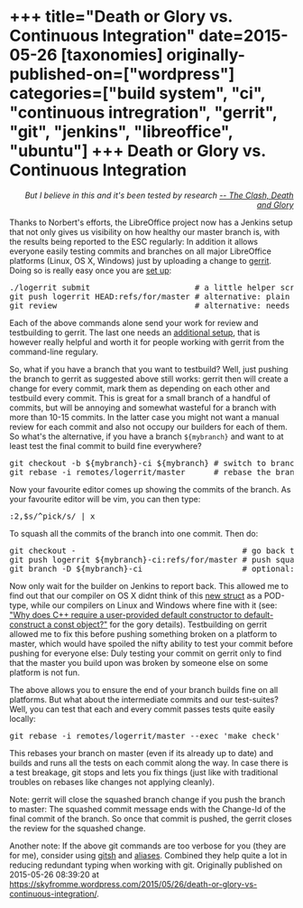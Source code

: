 +++
title="Death or Glory vs. Continuous Integration"
date=2015-05-26
[taxonomies]
originally-published-on=["wordpress"]
categories=["build system", "ci", "continuous intregration", "gerrit", "git", "jenkins", "libreoffice", "ubuntu"]
+++
Death or Glory vs. Continuous Integration
=========================================

<p style="text-align:right;"><em>But I believe in this and it's been tested by research</em>
<a href="https://www.youtube.com/watch?v=MwzMuuGOsVI"><em> -- The Clash, Death and Glory</em></a></p>
<p style="text-align:left;">Thanks to Norbert's efforts, the LibreOffice project now has a Jenkins setup that not only gives us visibility on how healthy our master branch is, with the results being reported to the ESC regularly: In addition it allows everyone easily testing commits and branches on all major LibreOffice platforms (Linux, OS X, Windows) just by uploading a change to <a href="https://gerrit.libreoffice.org/">gerrit</a>. Doing so is really easy once you are <a href="https://wiki.documentfoundation.org/Gerrit#Setting_Yourself_Up_For_Gerrit">set up</a>:</p>

<pre>./logerrit submit                      # a little helper script in our repo
git push logerrit HEAD:refs/for/master # alternative: plain old git
git review                             # alternative: needs to install the git-review addon</pre>
Each of the above commands alone send your work for review and testbuilding to gerrit. The last one needs an <a href="https://wiki.documentfoundation.org/Development/GitReview">additional setup</a>, that is however really helpful and worth it for people working with gerrit from the command-line regulary.

So, what if you have a branch that you want to testbuild? Well, just pushing the branch to gerrit as suggested above still works: gerrit then will create a change for every commit, mark them as depending on each other and testbuild every commit. This is great for a small branch of a handful of commits, but will be annoying and somewhat wasteful for a branch with more than 10-15 commits. In the latter case you might not want a manual review for each commit and also not occupy our builders for each of them. So what's the alternative, if you have a branch <code>${mybranch}</code> and want to at least test the final commit to build fine everywhere?
<pre>git checkout -b ${mybranch}-ci ${mybranch} # switch to branch ${mybranch}-ci
git rebase -i remotes/logerrit/master      # rebase the branch on master interactively</pre>
Now your favourite editor comes up showing the commits of the branch. As your favourite editor will be vim, you can then type:
<pre>:2,$s/^pick/s/ | x</pre>
To squash all the commits of the branch into one commit. Then do:
<pre>git checkout -                                   # go back to whatever branch we where on before
git push logerrit ${mybranch}-ci:refs/for/master # push squashed branch to gerrit for testbuilding
git branch -D ${mybranch}-ci                     # optional: delete squashed branch locally</pre>
Now only wait for the builder on Jenkins to report back. This allowed me to find out that our compiler on OS X didnt think of this <a href="https://gerrit.libreoffice.org/#/c/15892/1/sw/inc/unocrsr.hxx">new struct</a> as a POD-type, while our compilers on Linux and Windows where fine with it (see: <a class="question-hyperlink" href="http://stackoverflow.com/questions/7411515/why-does-c-require-a-user-provided-default-constructor-to-default-construct-a">"Why does C++ require a user-provided default constructor to default-construct a const object?"</a> for the gory details). Testbuilding on gerrit allowed me to fix this before pushing something broken on a platform to master, which would have spoiled the nifty ability to test your commit before pushing for everyone else: Duly testing your commit on gerrit only to find that the master you build upon was broken by someone else on some platform is not fun.

The above allows you to ensure the end of your branch builds fine on all platforms. But what about the intermediate commits and our test-suites? Well, you can test that each and every commit passes tests quite easily locally:
<pre>git rebase -i remotes/logerrit/master --exec 'make check'</pre>
This rebases your branch on master (even if its already up to date) and builds and runs all the tests on each commit along the way. In case there is a test breakage, git stops and lets you fix things (just like with traditional troubles on rebases like changes not applying cleanly).

Note: gerrit will close the squashed branch change if you push the branch to master: The squashed commit message ends with the Change-Id of the final commit of the branch. So once that commit is pushed, the gerrit closes the review for the squashed change.

Another note: If the above git commands are too verbose for you (they are for me), consider using <a href="https://github.com/thoughtbot/gitsh">gitsh</a> and <a href="http://githowto.com/aliases">aliases</a>. Combined they help quite a lot in reducing redundant typing when working with git.
Originally published on 2015-05-26 08:39:20 at https://skyfromme.wordpress.com/2015/05/26/death-or-glory-vs-continuous-integration/.
